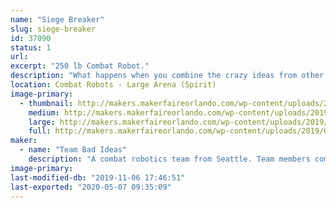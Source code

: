 ```yaml
---
name: "Siege Breaker"
slug: siege-breaker
id: 37090
status: 1
url: 
excerpt: "250 lb Combat Robot."
description: "What happens when you combine the crazy ideas from other builders all into one robot? This robot uses designs inspired by Charles Guan with Overhaul, Will Bales with Hypershock, Greedy snake from King of Bots, and my own take on magnetic traction drive."
location: Combat Robots - Large Arena (Spirit)
image-primary:
  - thumbnail: http://makers.makerfaireorlando.com/wp-content/uploads/2019/08/viper_spikes-150x150.jpg
    medium: http://makers.makerfaireorlando.com/wp-content/uploads/2019/08/viper_spikes-300x272.jpg
    large: http://makers.makerfaireorlando.com/wp-content/uploads/2019/08/viper_spikes-1024x929.jpg
    full: http://makers.makerfaireorlando.com/wp-content/uploads/2019/08/viper_spikes.jpg
maker:
  - name: "Team Bad Ideas"
    description: "A combat robotics team from Seattle. Team members compete with the robot 'WAR Hawk' on the TV show BattleBots. We strive to meld art and engineering in fighting robots both look good and pack a punch."
image-primary: 
last-modified-db: "2019-11-06 17:46:51"
last-exported: "2020-05-07 09:35:09"
---
```

